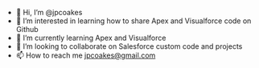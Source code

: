 - 👋 Hi, I’m @jpcoakes
- 👀 I’m interested in learning how to share Apex and Visualforce code on Github
- 🌱 I’m currently learning Apex and Visualforce
- 💞️ I’m looking to collaborate on Salesforce custom code and projects
- 📫 How to reach me jpcoakes@gmail.com

<!---
jpcoakes/jpcoakes is a ✨ special ✨ repository because its `README.md` (this file) appears on your GitHub profile.
You can click the Preview link to take a look at your changes.
--->
